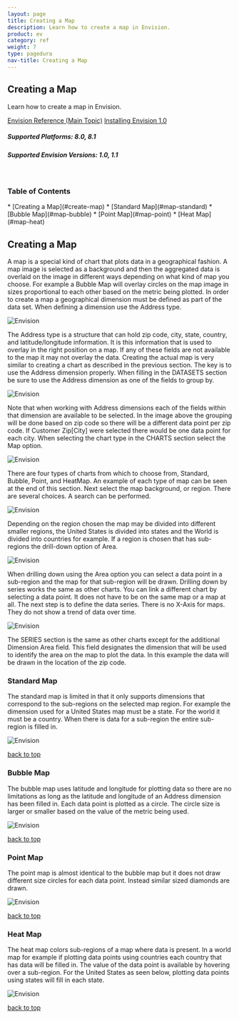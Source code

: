 ```yaml
---
layout: page
title: Creating a Map
description: Learn how to create a map in Envision.
product: ev
category: ref
weight: 7
type: pagedura
nav-title: Creating a Map
---
```


## Creating a Map
Learn how to create a map in Envision.

<a href="env_toc.html" class="button secondary">Envision Reference (Main Topic)</a>  <a href="../envision_install/installing_envision.htm" class="button secondary">Installing Envision 1.0</a>
<h5 class="stamp">Supported Platforms: 8.0, 8.1</h5>  <h5 class="stamp">Supported Envision Versions: 1.0, 1.1</h5><br>

<div class = "divider1"></div>

### Table of Contents
<div id="toc-marker"></div>
* [Creating a Map](#create-map)
* [Standard Map](#map-standard)
* [Bubble Map](#map-bubble)
* [Point Map](#map-point)
* [Heat Map](#map-heat)

<div class = "divider1"></div>


## <a id="create-map"></a>Creating a Map
A map is a special kind of chart that plots data in a geographical fashion. A map image is selected as a background and then the aggregated data is overlaid on the image in different ways depending on what kind of map you choose. For example a Bubble Map will overlay circles on the map image in sizes proportional to each other based on the metric being plotted.
In order to create a map a geographical dimension must be defined as part of the data set. When defining a dimension use the Address type.

![Envision](images/env_map_01.png "When defining, use the Address type")

The Address type is a structure that can hold zip code, city, state, country, and latitude/longitude information. It is this information that is used to overlay in the right position on a map. If any of these fields are not available to the map it may not overlay the data.
Creating the actual map is very similar to creating a chart as described in the previous section. The key is to use the Address dimension properly. When filling in the DATASETS section be sure to use the Address dimension as one of the fields to group by.

![Envision](images/env_map_02.png "Group by Address dimension")

Note that when working with Address dimensions each of the fields within that dimension are available to be selected. In the image above the grouping will be done based on zip code so there will be a different data point per zip code. If Customer Zip[City] were selected there would be one data point for each city.
When selecting the chart type in the CHARTS section select the Map option.

![Envision](images/env_map_03.png "Grouping by ZIP code")


There are four types of charts from which to choose from, Standard, Bubble, Point, and HeatMap. An example of each type of map can be seen at the end of this section.
Next select the map background, or region. There are several choices. A search can be performed.

![Envision](images/env_map_04.png "Select Map Region")


Depending on the region chosen the map may be divided into different smaller regions, the United States is divided into states and the World is divided into countries for example. If a region is chosen that has sub-regions the drill-down option of Area.

![Envision](images/env_map_05.png "Select Area")


When drilling down using the Area option you can select a data point in a sub-region and the map for that sub-region will be drawn. Drilling down by series works the same as other charts. You can link a different chart by selecting a data point. It does not have to be on the same map or a map at all.
The next step is to define the data series. There is no X-Axis for maps. They do not show a trend of data over time.

![Envision](images/env_map_06.png "Define Data Series")


The SERIES section is the same as other charts except for the additional Dimension Area field. This field designates the dimension that will be used to identify the area on the map to plot the data. In this example the data will be drawn in the location of the zip code.



### <a id="map-standard"></a>Standard Map
The standard map is limited in that it only supports dimensions that correspond to the sub-regions on the selected map region. For example the dimension used for a United States map must be a state. For the world it must be a country. When there is data for a sub-region the entire sub-region is filled in.

![Envision](images/env_map_07.png "Standard Map")



<a href="#top">back to top</a>

### <a id="map-bubble"></a>Bubble Map
The bubble map uses latitude and longitude for plotting data so there are no limitations as long as the latitude and longitude of an Address dimension has been filled in. Each data point is plotted as a circle. The circle size is larger or smaller based on the value of the metric being used.

![Envision](images/env_map_08.png "Bubble Map")

<a href="#top">back to top</a>



### <a id="map-point"></a>Point Map
The point map is almost identical to the bubble map but it does not draw different size circles for each data point. Instead similar sized diamonds are drawn.

![Envision](images/env_map_09.png "Point Map")

<a href="#top">back to top</a>



### <a id="map-heat"></a>Heat Map
The heat map colors sub-regions of a map where data is present. In a world map for example if plotting data points using countries each country that has data will be filled in. The value of the data point is available by hovering over a sub-region. For the United States as seen below, plotting data points using states will fill in each state.

![Envision](images/env_map_10.png "Heat Map")

<a href="#top">back to top</a>
